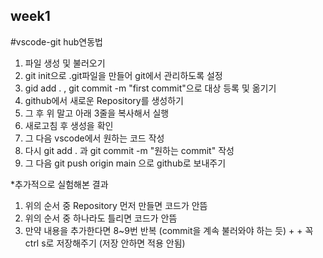 ## week1

#vscode-git hub연동법

1. 파일 생성 및 불러오기
2. git init으로 .git파일을 만들어 git에서 관리하도록 설정
3. gid add . , git commit -m "first commit"으로 대상 등록 및 옮기기
4. github에서 새로운 Repository를 생성하기
5. 그 후 위 말고 아래 3줄을 복사해서 실행
6. 새로고침 후 생성을 확인
7. 그 다음 vscode에서 원하는 코드 작성 
8. 다시 git add . 과 git commit -m "원하는 commit" 작성
9. 그 다음 git push origin main 으로 github로 보내주기


*추가적으로 실험해본 결과
1. 위의 순서 중 Repository 먼저 만들면 코드가 안뜸
2. 위의 순서 중 하나라도 틀리면 코드가 안뜸
3. 만약 내용을 추가한다면 8~9번 반복 (commit을 계속 불러와야 하는 듯) + + 꼭 ctrl s로 저장해주기 (저장 안하면 적용 안됨)